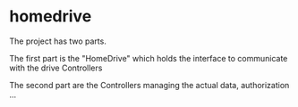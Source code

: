 # homedrive
The project has two parts.

The first part is the "HomeDrive" which holds the interface to communicate with the drive Controllers

The second part are the Controllers managing the actual data, authorization ...
